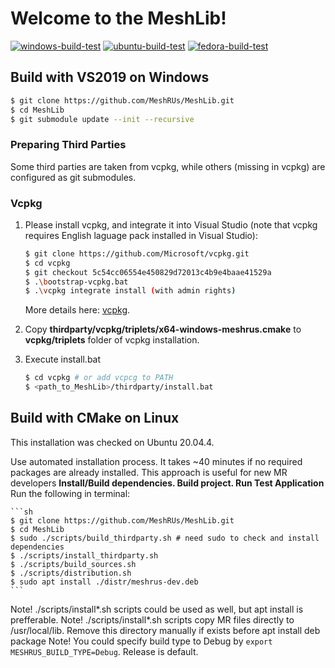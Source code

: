 # Welcome to the MeshLib!

[![windows-build-test](https://github.com/MeshRUs/MeshLib/actions/workflows/windows-build-test.yml/badge.svg?branch=master)](https://github.com/MeshRUs/MeshLib/actions/workflows/windows-build-test.yml?branch=master)
[![ubuntu-build-test](https://github.com/MeshRUs/MeshLib/actions/workflows/ubuntu-build-test.yml/badge.svg?branch=master)](https://github.com/MeshRUs/MeshLib/actions/workflows/ubuntu-build-test.yml?branch=master)
[![fedora-build-test](https://github.com/MeshRUs/MeshLib/actions/workflows/fedora-build-test.yml/badge.svg?branch=master)](https://github.com/MeshRUs/MeshLib/actions/workflows/fedora-build-test.yml?branch=master)


## Build with VS2019 on Windows
```sh
$ git clone https://github.com/MeshRUs/MeshLib.git
$ cd MeshLib
$ git submodule update --init --recursive
```
### Preparing Third Parties
Some third parties are taken from vcpkg, while others (missing in vcpkg) are configured as git submodules.

### Vcpkg
1. Please install vcpkg, and integrate it into Visual Studio (note that vcpkg requires English laguage pack installed in Visual Studio):
    ```sh
    $ git clone https://github.com/Microsoft/vcpkg.git
    $ cd vcpkg
    $ git checkout 5c54cc06554e450829d72013c4b9e4baae41529a
    $ .\bootstrap-vcpkg.bat
    $ .\vcpkg integrate install (with admin rights)
    ```
    More details here: [vcpkg](https://github.com/microsoft/vcpkg).

2. Copy **thirdparty/vcpkg/triplets/x64-windows-meshrus.cmake** to **vcpkg/triplets** folder of vcpkg installation.
3. Execute install.bat
    ```sh
    $ cd vcpkg # or add vcpcg to PATH
    $ <path_to_MeshLib>/thirdparty/install.bat
    ```    
## Build with CMake on Linux
This installation was checked on Ubuntu 20.04.4.

Use automated installation process. It takes ~40 minutes if no required packages are already installed.
This approach is useful for new MR developers
**Install/Build dependencies. Build project. Run Test Application** Run the following in terminal:

    ```sh
    $ git clone https://github.com/MeshRUs/MeshLib.git
    $ cd MeshLib
    $ sudo ./scripts/build_thirdparty.sh # need sudo to check and install dependencies
	$ ./scripts/install_thirdparty.sh
    $ ./scripts/build_sources.sh
    $ ./scripts/distribution.sh
    $ sudo apt install ./distr/meshrus-dev.deb
    ```

Note! ./scripts/install*.sh scripts could be used as well, but apt install is prefferable.
Note! ./scripts/install*.sh scripts copy MR files directly to /usr/local/lib. Remove this directory manually if exists before apt install deb package
Note! You could specify build type to Debug by ```export MESHRUS_BUILD_TYPE=Debug```. Release is default.

